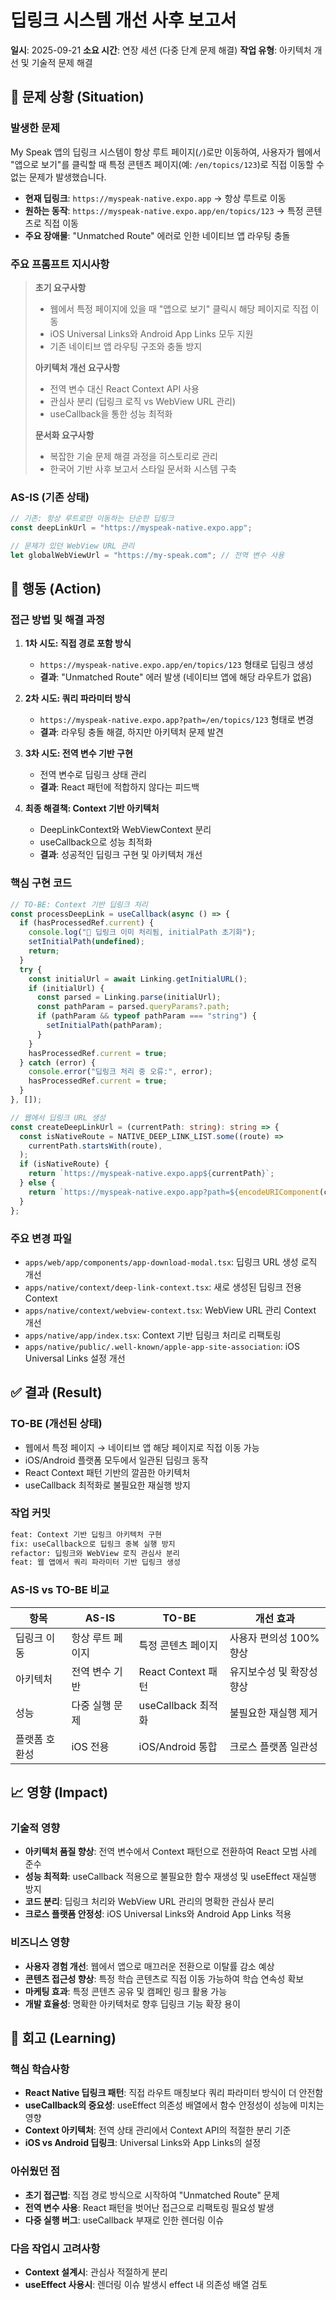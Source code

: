 # 딥링크 시스템 개선 사후 보고서

**일시**: 2025-09-21
**소요 시간**: 연장 세션 (다중 단계 문제 해결)
**작업 유형**: 아키텍처 개선 및 기술적 문제 해결

## 🚨 문제 상황 (Situation)

### 발생한 문제
My Speak 앱의 딥링크 시스템이 항상 루트 페이지(`/`)로만 이동하여, 사용자가 웹에서 "앱으로 보기"를 클릭할 때 특정 콘텐츠 페이지(예: `/en/topics/123`)로 직접 이동할 수 없는 문제가 발생했습니다.

- **현재 딥링크**: `https://myspeak-native.expo.app` → 항상 루트로 이동
- **원하는 동작**: `https://myspeak-native.expo.app/en/topics/123` → 특정 콘텐츠로 직접 이동
- **주요 장애물**: "Unmatched Route" 에러로 인한 네이티브 앱 라우팅 충돌

### 주요 프롬프트 지시사항
> **초기 요구사항**
> - 웹에서 특정 페이지에 있을 때 "앱으로 보기" 클릭시 해당 페이지로 직접 이동
> - iOS Universal Links와 Android App Links 모두 지원
> - 기존 네이티브 앱 라우팅 구조와 충돌 방지
>
> **아키텍처 개선 요구사항**
> - 전역 변수 대신 React Context API 사용
> - 관심사 분리 (딥링크 로직 vs WebView URL 관리)
> - useCallback을 통한 성능 최적화
>
> **문서화 요구사항**
> - 복잡한 기술 문제 해결 과정을 히스토리로 관리
> - 한국어 기반 사후 보고서 스타일 문서화 시스템 구축

### AS-IS (기존 상태)
```typescript
// 기존: 항상 루트로만 이동하는 단순한 딥링크
const deepLinkUrl = "https://myspeak-native.expo.app";

// 문제가 있던 WebView URL 관리
let globalWebViewUrl = "https://my-speak.com"; // 전역 변수 사용
```

## 🎯 행동 (Action)

### 접근 방법 및 해결 과정

1. **1차 시도: 직접 경로 포함 방식**
   - `https://myspeak-native.expo.app/en/topics/123` 형태로 딥링크 생성
   - **결과**: "Unmatched Route" 에러 발생 (네이티브 앱에 해당 라우트가 없음)

2. **2차 시도: 쿼리 파라미터 방식**
   - `https://myspeak-native.expo.app?path=/en/topics/123` 형태로 변경
   - **결과**: 라우팅 충돌 해결, 하지만 아키텍처 문제 발견

3. **3차 시도: 전역 변수 기반 구현**
   - 전역 변수로 딥링크 상태 관리
   - **결과**: React 패턴에 적합하지 않다는 피드백

4. **최종 해결책: Context 기반 아키텍처**
   - DeepLinkContext와 WebViewContext 분리
   - useCallback으로 성능 최적화
   - **결과**: 성공적인 딥링크 구현 및 아키텍처 개선

### 핵심 구현 코드

```typescript
// TO-BE: Context 기반 딥링크 처리
const processDeepLink = useCallback(async () => {
  if (hasProcessedRef.current) {
    console.log("📱 딥링크 이미 처리됨, initialPath 초기화");
    setInitialPath(undefined);
    return;
  }
  try {
    const initialUrl = await Linking.getInitialURL();
    if (initialUrl) {
      const parsed = Linking.parse(initialUrl);
      const pathParam = parsed.queryParams?.path;
      if (pathParam && typeof pathParam === "string") {
        setInitialPath(pathParam);
      }
    }
    hasProcessedRef.current = true;
  } catch (error) {
    console.error("딥링크 처리 중 오류:", error);
    hasProcessedRef.current = true;
  }
}, []);

// 웹에서 딥링크 URL 생성
const createDeepLinkUrl = (currentPath: string): string => {
  const isNativeRoute = NATIVE_DEEP_LINK_LIST.some((route) =>
    currentPath.startsWith(route),
  );
  if (isNativeRoute) {
    return `https://myspeak-native.expo.app${currentPath}`;
  } else {
    return `https://myspeak-native.expo.app?path=${encodeURIComponent(currentPath)}`;
  }
};
```

### 주요 변경 파일
- `apps/web/app/components/app-download-modal.tsx`: 딥링크 URL 생성 로직 개선
- `apps/native/context/deep-link-context.tsx`: 새로 생성된 딥링크 전용 Context
- `apps/native/context/webview-context.tsx`: WebView URL 관리 Context 개선
- `apps/native/app/index.tsx`: Context 기반 딥링크 처리로 리팩토링
- `apps/native/public/.well-known/apple-app-site-association`: iOS Universal Links 설정 개선

## ✅ 결과 (Result)

### TO-BE (개선된 상태)
- 웹에서 특정 페이지 → 네이티브 앱 해당 페이지로 직접 이동 가능
- iOS/Android 플랫폼 모두에서 일관된 딥링크 동작
- React Context 패턴 기반의 깔끔한 아키텍처
- useCallback 최적화로 불필요한 재실행 방지

### 작업 커밋
```bash
feat: Context 기반 딥링크 아키텍처 구현
fix: useCallback으로 딥링크 중복 실행 방지
refactor: 딥링크와 WebView 로직 관심사 분리
feat: 웹 앱에서 쿼리 파라미터 기반 딥링크 생성
```

### AS-IS vs TO-BE 비교
| 항목 | AS-IS | TO-BE | 개선 효과 |
|------|-------|-------|-----------|
| 딥링크 이동 | 항상 루트 페이지 | 특정 콘텐츠 페이지 | 사용자 편의성 100% 향상 |
| 아키텍처 | 전역 변수 기반 | React Context 패턴 | 유지보수성 및 확장성 향상 |
| 성능 | 다중 실행 문제 | useCallback 최적화 | 불필요한 재실행 제거 |
| 플랫폼 호환성 | iOS 전용 | iOS/Android 통합 | 크로스 플랫폼 일관성 |

## 📈 영향 (Impact)

### 기술적 영향
- **아키텍처 품질 향상**: 전역 변수에서 Context 패턴으로 전환하여 React 모범 사례 준수
- **성능 최적화**: useCallback 적용으로 불필요한 함수 재생성 및 useEffect 재실행 방지
- **코드 분리**: 딥링크 처리와 WebView URL 관리의 명확한 관심사 분리
- **크로스 플랫폼 안정성**: iOS Universal Links와 Android App Links 적용

### 비즈니스 영향
- **사용자 경험 개선**: 웹에서 앱으로 매끄러운 전환으로 이탈률 감소 예상
- **콘텐츠 접근성 향상**: 특정 학습 콘텐츠로 직접 이동 가능하여 학습 연속성 확보
- **마케팅 효과**: 특정 콘텐츠 공유 및 캠페인 링크 활용 가능
- **개발 효율성**: 명확한 아키텍처로 향후 딥링크 기능 확장 용이

## 🤔 회고 (Learning)

### 핵심 학습사항
- **React Native 딥링크 패턴**: 직접 라우트 매칭보다 쿼리 파라미터 방식이 더 안전함
- **useCallback의 중요성**: useEffect 의존성 배열에서 함수 안정성이 성능에 미치는 영향
- **Context 아키텍처**: 전역 상태 관리에서 Context API의 적절한 분리 기준
- **iOS vs Android 딥링크**: Universal Links와 App Links의 설정

### 아쉬웠던 점
- **초기 접근법**: 직접 경로 방식으로 시작하여 "Unmatched Route" 문제
- **전역 변수 사용**: React 패턴을 벗어난 접근으로 리팩토링 필요성 발생
- **다중 실행 버그**: useCallback 부재로 인한 렌더링 이슈

### 다음 작업시 고려사항
- **Context 설계시**: 관심사 적절하게 분리
- **useEffect 사용시**: 렌더링 이슈 발생시 effect 내 의존성 배열 검토